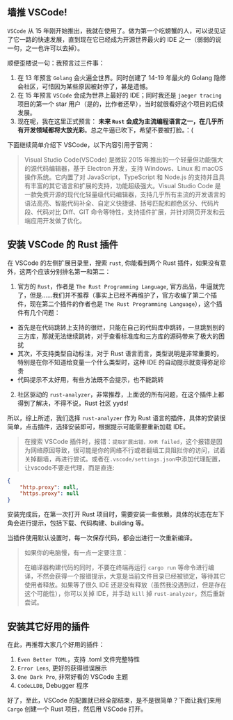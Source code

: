 ## 墙推 VSCode!

`VSCode` 从 15 年刚开始推出，我就在使用了。做为第一个吃螃蟹的人，可以说见证了它一路的快速发展，直到现在它已经成为开源世界最火的 IDE 之一（弱弱的说一句，之一也许可以去掉）。

顺便歪楼说一句：我预言过三件事：

1. 在 13 年预言 `Golang` 会火遍全世界。同时创建了 14-19 年最火的 Golang 隐修会社区，可惜因为某些原因被封停了，甚是遗憾。
2. 在 15 年预言 `VSCode` 会成为世界上最好的 IDE；同时我还是 `jaeger tracing` 项目的第一个 star 用户（是的，比作者还早），当时就很看好这个项目的后续发展。
3. 现在呢，我在这里正式预言： **未来 `Rust` 会成为主流编程语言之一，在几乎所有开发领域都将大放光彩**。总之牛逼已吹下，希望不要被打脸。：(

下面继续简单介绍下 VSCode，以下内容引用于官网：

> Visual Studio Code(VSCode) 是微软 2015 年推出的一个轻量但功能强大的源代码编辑器，基于 Electron 开发，支持 Windows、Linux 和 macOS 操作系统。它内置了对 JavaScript，TypeScript 和 Node.js 的支持并且具有丰富的其它语言和扩展的支持，功能超级强大。Visual Studio Code 是一款免费开源的现代化轻量级代码编辑器，支持几乎所有主流的开发语言的语法高亮、智能代码补全、自定义快捷键、括号匹配和颜色区分、代码片段、代码对比 Diff、GIT 命令等特性，支持插件扩展，并针对网页开发和云端应用开发做了优化。

## 安装 VSCode 的 Rust 插件

在 VSCode 的左侧扩展目录里，搜索 `rust`, 你能看到两个 Rust 插件，如果没有意外，这两个应该分别排名第一和第二：

1. 官方的 `Rust`，作者是 `The Rust Programming Language`, 官方出品，牛逼就完了，但是……我们并不推荐（事实上已经不再维护了，官方收编了第二个插件，现在第二个插件的作者也是 `The Rust Programming Language`），这个插件有几个问题：

- 首先是在代码跳转上支持的很烂，只能在自己的代码库中跳转，一旦跳到别的三方库，那就无法继续跳转，对于查看标准库和三方库的源码带来了极大的困扰
- 其次，不支持类型自动标注，对于 Rust 语言而言，类型说明是非常重要的，特别是在你不知道给变量一个什么类型时，这种 IDE 的自动提示就变得弥足珍贵
- 代码提示不太好用，有些方法既不会提示，也不能跳转

2. 社区驱动的 `rust-analyzer`，非常推荐，上面说的所有问题，在这个插件上都得到了解决，不得不说，Rust 社区 yyds!

所以，综上所述，我们选择 `rust-analyzer` 作为 Rust 语言的插件，具体的安装很简单，点击插件，选择安装即可，根据提示可能需要重新加载 IDE。

> 在搜索 VSCode 插件时，报错：`提取扩展出错，XHR failed`，这个报错是因为网络原因导致，很可能是你的网络不行或者翻墙工具阻拦你的访问，试着关掉翻墙，再进行尝试。或者在`.vscode/settings.json`中添加代理配置，让vscode不要走代理，而是直连:

```json
{
    "http.proxy": null,
    "https.proxy": null
}
```

安装完成后，在第一次打开 Rust 项目时，需要安装一些依赖，具体的状态在左下角会进行提示，包括下载、代码构建、building 等。

当插件使用默认设置时，每一次保存代码，都会出进行一次重新编译。

> 如果你的电脑慢，有一点一定要注意：
>
> 在编译器构建代码的同时，不要在终端再运行 `cargo run` 等命令进行编译，不然会获得一个报错提示，大意是当前文件目录已经被锁定，等待其它使用者释放。如果等了很久 IDE 还是没有释放（虽然我没遇到过，但是存在这个可能性），你可以关掉 IDE，并手动 `kill` 掉 `rust-analyzer`，然后重新尝试。

## 安装其它好用的插件

在此，再推荐大家几个好用的插件：

1. `Even Better TOML`，支持 .toml 文件完整特性
2. `Error Lens`, 更好的获得错误展示
3. `One Dark Pro`, 非常好看的 VSCode 主题
4. `CodeLLDB`, Debugger 程序

好了，至此，VSCode 的配置就已经全部结束，是不是很简单？下面让我们来用 `Cargo` 创建一个 Rust 项目，然后用 VSCode 打开。

